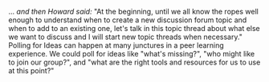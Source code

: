 ... *and then Howard said:* "At the beginning, until we all know the
ropes well enough to understand when to create a new discussion forum
topic and when to add to an existing one, let's talk in this topic
thread about what else we want to discuss and I will start new topic
threads when necessary." Polling for Ideas can happen at many junctures
in a peer learning experience. We could poll for ideas like "what's
missing?", "who might like to join our group?", and "what are the right
tools and resources for us to use at this point?"
